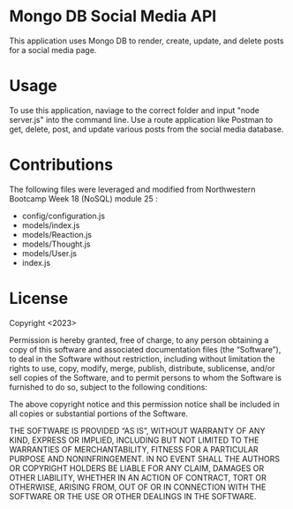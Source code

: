 # Mongo DB Social Media API

This application uses Mongo DB to render, create, update, and delete posts for a social media page.

# Usage

To use this application, naviage to the correct folder and input "node server.js" into the command line. Use a route application like Postman to get, delete, post, and update various posts from the social media database.

# Contributions

The following files were leveraged and modified from Northwestern Bootcamp Week 18 (NoSQL) module 25 :

- config/configuration.js
- models/index.js
- models/Reaction.js
- models/Thought.js
- models/User.js
- index.js

# License

Copyright <2023> <tmcmanus95>

Permission is hereby granted, free of charge, to any person obtaining a copy of this software and associated documentation files (the “Software”), to deal in the Software without restriction, including without limitation the rights to use, copy, modify, merge, publish, distribute, sublicense, and/or sell copies of the Software, and to permit persons to whom the Software is furnished to do so, subject to the following conditions:

The above copyright notice and this permission notice shall be included in all copies or substantial portions of the Software.

THE SOFTWARE IS PROVIDED “AS IS”, WITHOUT WARRANTY OF ANY KIND, EXPRESS OR IMPLIED, INCLUDING BUT NOT LIMITED TO THE WARRANTIES OF MERCHANTABILITY, FITNESS FOR A PARTICULAR PURPOSE AND NONINFRINGEMENT. IN NO EVENT SHALL THE AUTHORS OR COPYRIGHT HOLDERS BE LIABLE FOR ANY CLAIM, DAMAGES OR OTHER LIABILITY, WHETHER IN AN ACTION OF CONTRACT, TORT OR OTHERWISE, ARISING FROM, OUT OF OR IN CONNECTION WITH THE SOFTWARE OR THE USE OR OTHER DEALINGS IN THE SOFTWARE.
